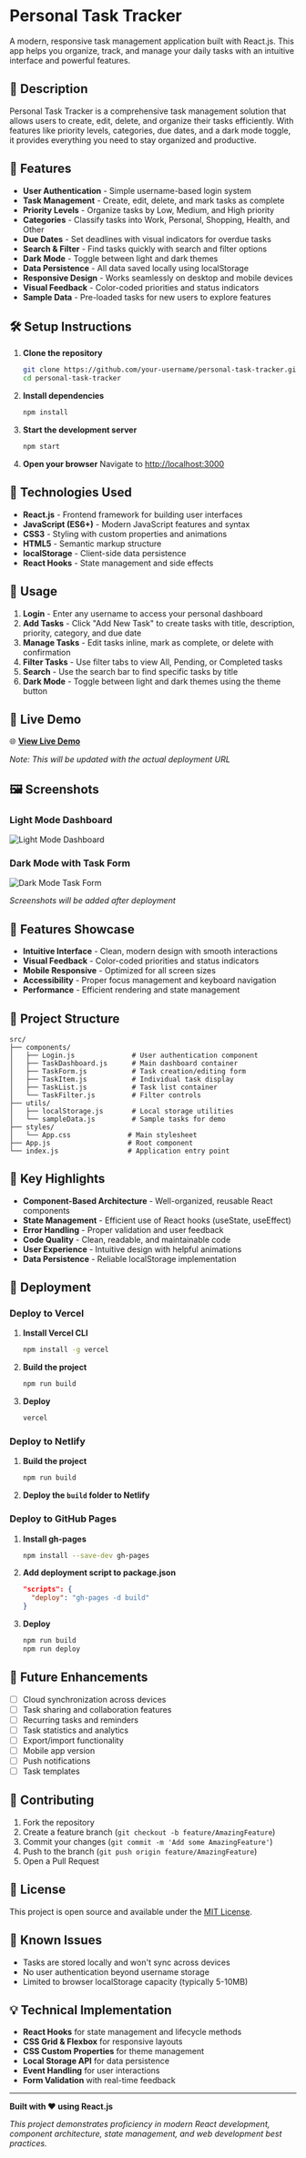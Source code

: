 # Personal Task Tracker

A modern, responsive task management application built with React.js. This app helps you organize, track, and manage your daily tasks with an intuitive interface and powerful features.

## 📖 Description

Personal Task Tracker is a comprehensive task management solution that allows users to create, edit, delete, and organize their tasks efficiently. With features like priority levels, categories, due dates, and a dark mode toggle, it provides everything you need to stay organized and productive.

## 🚀 Features

- **User Authentication** - Simple username-based login system
- **Task Management** - Create, edit, delete, and mark tasks as complete
- **Priority Levels** - Organize tasks by Low, Medium, and High priority
- **Categories** - Classify tasks into Work, Personal, Shopping, Health, and Other
- **Due Dates** - Set deadlines with visual indicators for overdue tasks
- **Search & Filter** - Find tasks quickly with search and filter options
- **Dark Mode** - Toggle between light and dark themes
- **Data Persistence** - All data saved locally using localStorage
- **Responsive Design** - Works seamlessly on desktop and mobile devices
- **Visual Feedback** - Color-coded priorities and status indicators
- **Sample Data** - Pre-loaded tasks for new users to explore features

## 🛠️ Setup Instructions

1. **Clone the repository**
   ```bash
   git clone https://github.com/your-username/personal-task-tracker.git
   cd personal-task-tracker
   ```

2. **Install dependencies**
   ```bash
   npm install
   ```

3. **Start the development server**
   ```bash
   npm start
   ```

4. **Open your browser**
   Navigate to [http://localhost:3000](http://localhost:3000)

## 🧰 Technologies Used

- **React.js** - Frontend framework for building user interfaces
- **JavaScript (ES6+)** - Modern JavaScript features and syntax
- **CSS3** - Styling with custom properties and animations
- **HTML5** - Semantic markup structure
- **localStorage** - Client-side data persistence
- **React Hooks** - State management and side effects

## 📱 Usage

1. **Login** - Enter any username to access your personal dashboard
2. **Add Tasks** - Click "Add New Task" to create tasks with title, description, priority, category, and due date
3. **Manage Tasks** - Edit tasks inline, mark as complete, or delete with confirmation
4. **Filter Tasks** - Use filter tabs to view All, Pending, or Completed tasks
5. **Search** - Use the search bar to find specific tasks by title
6. **Dark Mode** - Toggle between light and dark themes using the theme button

## 🔗 Live Demo

🌐 **[View Live Demo](https://your-deployment-url.vercel.app)**

*Note: This will be updated with the actual deployment URL*

## 🖼️ Screenshots

### Light Mode Dashboard
![Light Mode Dashboard](screenshots/light-mode-dashboard.png)

### Dark Mode with Task Form
![Dark Mode Task Form](screenshots/dark-mode-task-form.png)

*Screenshots will be added after deployment*

## 🎨 Features Showcase

- **Intuitive Interface** - Clean, modern design with smooth interactions
- **Visual Feedback** - Color-coded priorities and status indicators
- **Mobile Responsive** - Optimized for all screen sizes
- **Accessibility** - Proper focus management and keyboard navigation
- **Performance** - Efficient rendering and state management

## 🔧 Project Structure

```
src/
├── components/
│   ├── Login.js              # User authentication component
│   ├── TaskDashboard.js      # Main dashboard container
│   ├── TaskForm.js           # Task creation/editing form
│   ├── TaskItem.js           # Individual task display
│   ├── TaskList.js           # Task list container
│   └── TaskFilter.js         # Filter controls
├── utils/
│   ├── localStorage.js       # Local storage utilities
│   └── sampleData.js         # Sample tasks for demo
├── styles/
│   └── App.css              # Main stylesheet
├── App.js                   # Root component
└── index.js                 # Application entry point
```

## 🌟 Key Highlights

- **Component-Based Architecture** - Well-organized, reusable React components
- **State Management** - Efficient use of React hooks (useState, useEffect)
- **Error Handling** - Proper validation and user feedback
- **Code Quality** - Clean, readable, and maintainable code
- **User Experience** - Intuitive design with helpful animations
- **Data Persistence** - Reliable localStorage implementation

## 🚀 Deployment

### Deploy to Vercel

1. **Install Vercel CLI**
   ```bash
   npm install -g vercel
   ```

2. **Build the project**
   ```bash
   npm run build
   ```

3. **Deploy**
   ```bash
   vercel
   ```

### Deploy to Netlify

1. **Build the project**
   ```bash
   npm run build
   ```

2. **Deploy the `build` folder to Netlify**

### Deploy to GitHub Pages

1. **Install gh-pages**
   ```bash
   npm install --save-dev gh-pages
   ```

2. **Add deployment script to package.json**
   ```json
   "scripts": {
     "deploy": "gh-pages -d build"
   }
   ```

3. **Deploy**
   ```bash
   npm run build
   npm run deploy
   ```

## 🔮 Future Enhancements

- [ ] Cloud synchronization across devices
- [ ] Task sharing and collaboration features
- [ ] Recurring tasks and reminders
- [ ] Task statistics and analytics
- [ ] Export/import functionality
- [ ] Mobile app version
- [ ] Push notifications
- [ ] Task templates

## 🤝 Contributing

1. Fork the repository
2. Create a feature branch (`git checkout -b feature/AmazingFeature`)
3. Commit your changes (`git commit -m 'Add some AmazingFeature'`)
4. Push to the branch (`git push origin feature/AmazingFeature`)
5. Open a Pull Request

## 📝 License

This project is open source and available under the [MIT License](LICENSE).

## 🐛 Known Issues

- Tasks are stored locally and won't sync across devices
- No user authentication beyond username storage
- Limited to browser localStorage capacity (typically 5-10MB)

## 💡 Technical Implementation

- **React Hooks** for state management and lifecycle methods
- **CSS Grid & Flexbox** for responsive layouts
- **CSS Custom Properties** for theme management
- **Local Storage API** for data persistence
- **Event Handling** for user interactions
- **Form Validation** with real-time feedback

---

**Built with ❤️ using React.js**

*This project demonstrates proficiency in modern React development, component architecture, state management, and web development best practices.*
